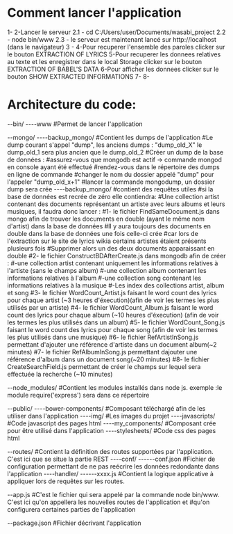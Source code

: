 
Comment lancer l'application
=======
1-
2-Lancer le serveur
	2.1 - cd C:/Users/user/Documents/wasabi_project
	2.2 - node bin/www
	2.3 - le serveur est maintenant lancé sur http://localhost (dans le navigateur)
3 - 
4-Pour recuperer l'ensemble des paroles clicker sur le bouton EXTRACTION OF LYRICS
5-Pour recuperer les donnees relatives au texte et les enregistrer dans le local Storage clicker sur le bouton EXTRACTION OF BABEL'S DATA
6-Pour afficher les donnees clicker sur le bouton SHOW EXTRACTED INFORMATIONS
7-
8-


Architecture du code:
=======
--bin/
----www
	#Permet de lancer l'application



--mongo/
----backup_mongo/
	#Contient les dumps de l'application
	#Le dump courant s'appel "dump", les anciens dumps : "dump_old_X" le dump_old_1 sera plus ancien que le dump_old_2
	#Créer un dump de la base de données : 
		#assurez-vous que mongodb est actif -> commande mongod en console ayant été effectué
		#rendez-vous dans le répertoire des dumps en ligne de commande 
		#changer le nom du dossier appelé "dump" pour l'appeler "dump_old_x+1" 
		#lancer la commande mongodump, un dossier dump sera crée 
----backup_mongo/
	#contient des requêtes utiles
	#si la base de données est recrée de zéro elle contiendra:
		#Une collection artist contenant des documents représentant un artiste avec leurs albums et leurs musiques, il faudra donc lancer :
			#1- le fichier FindSameDocument.js dans mongo afin de trouver les documents en double (ayant le même nom d'artist) dans la base de données
				#Il y aura toujours des documents en double dans la base de données une fois celle-ci crée 
				#car lors de l'extraction  sur le site de lyrics wikia certains artistes étaient présents plusieurs fois
				#Supprimer alors un des deux documents apparaissant en double
			#2- le fichier ConstructBDAfterCreate.js dans mongodb afin de créer : 
				#-une collection artist contenant uniquement les informations relatives à l'artiste (sans le champs album)
				#-une collection album contenant les informations relatives à l'album
				#-une collection song contenant les informations relatives à la musique
				#-Les index des collections artist, album et song
			#3- le fichier WordCount_Artist.js faisant le word count des lyrics pour chaque artist (~3 heures d'éxecution)(afin de voir les termes les plus utilisés par un artiste)
			#4- le fichier WordCount_Album.js faisant le word count des lyrics pour chaque album (~10 heures d'éxecution) (afin de voir les termes les plus utilisés dans un album)
			#5- le fichier WordCount_Song.js faisant le word count des lyrics pour chaque song (afin de voir les termes les plus utilisés dans une musique)
			#6- le fichier RefArtistInSong.js permettant d'ajouter une référence d'artiste dans un document album(~2 minutes)
			#7- le fichier RefAlbumInSong.js permettant dajouter une référence d'album dans un document song(~20 minutes)
			#8- le fichier CreateSearchField.js permettant de créer le champs sur lequel sera effectuée la recherche (~10 minutes)

--node_modules/
	#Contient les modules installés dans node js. exemple :le module require('express') sera dans ce répertoire



--public/
----bower-components/
	#Composant téléchargé afin de les utiliser dans l'application
----img/
	#Les images du projet
----javascripts/
	#Code javascript des pages html
----my_components/
	#Composant crée pour être utilisé dans l'application
----stylesheets/
	#Code css des pages html



--routes/
	#Contient la définition des routes supportées par l'application. C'est ici que se situe la partie REST
----conf/
------conf.json
	#Fichier de configuration permettant  de ne pas reécrire les données redondante dans l'application
----handler/
------xxxx.js
	#Contient la logique applicative à appliquer lors de requêtes sur les routes. 



--app.js
	#C'est le fichier qui sera appelé par la commande node bin/www. C'est ici qu'on appellera les nouvelles routes de l'application et 
        #qu'on configurera certaines parties de l'application



--package.json
	#Fichier décrivant l'application



